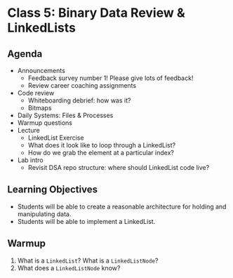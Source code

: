 # Class 5: Binary Data Review & LinkedLists

## Agenda

- Announcements
  - Feedback survey number 1! Please give lots of feedback!
  - Review career coaching assignments
- Code review
  - Whiteboarding debrief: how was it?
  - Bitmaps
- Daily Systems: Files & Processes
- Warmup questions
- Lecture
  - LinkedList Exercise
  - What does it look like to loop through a LinkedList?
  - How do we grab the element at a particular index?
- Lab intro
  - Revisit DSA repo structure: where should LinkedList code live?

## Learning Objectives

- Students will be able to create a reasonable architecture for holding and manipulating data.
- Students will be able to implement a LinkedList.

## Warmup

1. What is a `LinkedList`? What is a `LinkedListNode`?
2. What does a `LinkedListNode` know?
